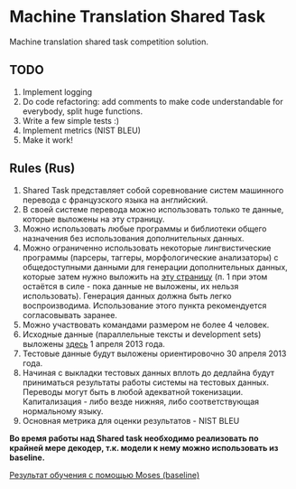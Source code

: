 Machine Translation Shared Task
===============================

Machine translation shared task competition solution.

## TODO
1. Implement logging
2. Do code refactoring: add comments to make code understandable for everybody, split huge functions.
3. Write a few simple tests :)
4. Implement metrics (NIST BLEU)
5. Make it work!

## Rules (Rus)
1. Shared Task представляет собой соревнование систем машинного перевода с французского языка на английский.
2. В своей системе перевода можно использовать только те данные, которые выложены на эту страницу.
3. Можно использовать любые программы и библиотеки общего назначения без использования дополнительных данных.
4. Можно ограниченно использовать некоторые лингвистические программы (парсеры, таггеры, морфологические анализаторы) с общедоступными данными для генерации дополнительных данных, которые затем нужно выложить на [эту страницу](http://school-wiki.yandex.ru/Courses/Spring2013/MachineTranslate) (п. 1 при этом остаётся в силе - пока данные не выложены, их нельзя использовать). Генерация данных должна быть легко воспроизводима. Использование этого пункта рекомендуется согласовывать заранее.
5. Можно участвовать командами размером не более 4 человек.
6. Исходные данные (параллельные тексты и development sets) выложены [здесь](http://school-wiki.yandex.ru/Courses/Spring2013/MachineTranslate) 1 апреля 2013 года.
7. Тестовые данные будут выложены ориентировочно 30 апреля 2013 года.
8. Начиная с выкладки тестовых данных вплоть до дедлайна будут приниматься результаты работы системы на тестовых данных. Переводы могут быть в любой адекватной токенизации. Капитализация - либо везде нижняя, либо соответствующая нормальному языку.
9. Основная метрика для оценки результатов - NIST BLEU

**Во время работы над Shared task необходимо реализовать по крайней мере декодер, т.к. модели к нему можно использовать из baseline.**

[Результат обучения с помощью Moses (baseline)](https://disk.yandex.ru/public/?hash=pDim9UVmUUDnywNntPA/UKJWxFcH924ZkY5S4SeE1A8%3D)
